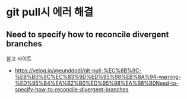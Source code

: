 # git pull시 에러 해결

## Need to specify how to reconcile divergent branches

참고 사이트
- https://velog.io/@eunddodi/git-pull-%EC%8B%9C-%EB%B0%9C%EC%83%9D%ED%95%98%EB%8A%94-warning-%ED%95%B4%EA%B2%B0%ED%95%98%EA%B8%B0Need-to-specify-how-to-reconcile-divergent-branches

